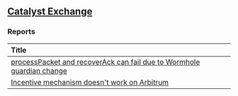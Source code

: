 ## [Catalyst Exchange](https://app.hats.finance/audit-competitions/catalyst-exchange-0x3026c1ea29bf1280f99b41934b2cb65d053c9db4/rewards)

### Reports

 | Title                                                                                                                                                                           |
|:--------------------------------------------------------------------------------------------------------------------------------------------------------------------------------|
 | [processPacket and recoverAck can fail due to Wormhole guardian change](https://github.com/hats-finance/Catalyst-Exchange-0x3026c1ea29bf1280f99b41934b2cb65d053c9db4/issues/81) |
 | [Incentive mechanism doesn't work on Arbitrum](https://github.com/hats-finance/Catalyst-Exchange-0x3026c1ea29bf1280f99b41934b2cb65d053c9db4/issues/50)                          |

